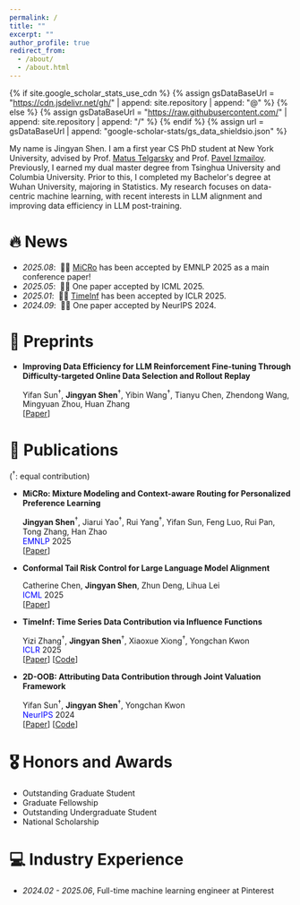 ```yaml
---
permalink: /
title: ""
excerpt: ""
author_profile: true
redirect_from: 
  - /about/
  - /about.html
---
```


{% if site.google_scholar_stats_use_cdn %}
{% assign gsDataBaseUrl = "https://cdn.jsdelivr.net/gh/" | append: site.repository | append: "@" %}
{% else %}
{% assign gsDataBaseUrl = "https://raw.githubusercontent.com/" | append: site.repository | append: "/" %}
{% endif %}
{% assign url = gsDataBaseUrl | append: "google-scholar-stats/gs_data_shieldsio.json" %}

<span class='anchor' id='about-me'></span>


My name is Jingyan Shen. I am a first year CS PhD student at New York University, advised by Prof. [Matus Telgarsky](https://cims.nyu.edu/~matus/) and Prof. [Pavel Izmailov](https://izmailovpavel.github.io/). Previously, I earned my dual master degree from Tsinghua University and Columbia University. Prior to this, I completed my Bachelor's degree at Wuhan University, majoring in Statistics. My research focuses on data-centric machine learning, with recent interests in LLM alignment and improving data efficiency in LLM post-training.

<!-- <a href='https://scholar.google.com/citations?user=DhtAFkwAAAAJ'>google scholar citations <strong><span id='total_cit'>260000+</span></strong></a> (You can also use google scholar badge <a href='https://scholar.google.com/citations?user=DhtAFkwAAAAJ'><img src="https://img.shields.io/endpoint?url={{ url | url_encode }}&logo=Google%20Scholar&labelColor=f6f6f6&color=9cf&style=flat&label=citations"></a>). -->

# 🔥 News
- *2025.08*: &nbsp;🎉🎉 [MiCRo](https://arxiv.org/pdf/2505.24846) has been accepted by EMNLP 2025 as a main conference paper! 
- *2025.05*: &nbsp;🎉🎉 One paper accepted by ICML 2025. 
- *2025.01*: &nbsp;🎉🎉 [TimeInf](https://arxiv.org/pdf/2407.15247) has been accepted by ICLR 2025. 
- *2024.09*: &nbsp;🎉🎉 One paper accepted by NeurIPS 2024. 

# 📝 Preprints
- **Improving Data Efficiency for LLM Reinforcement Fine-tuning Through Difficulty-targeted Online Data Selection and Rollout Replay**

  Yifan Sun<sup>†</sup>, **Jingyan Shen**<sup>†</sup>, Yibin Wang<sup>†</sup>, Tianyu Chen, Zhendong Wang, Mingyuan Zhou, Huan Zhang  
  \[[Paper](https://arxiv.org/pdf/2506.05316)\]

# 📝 Publications 
(<sup>†</sup>: equal contribution)

- **MiCRo: Mixture Modeling and Context-aware Routing for Personalized Preference Learning**
  
  **Jingyan Shen**<sup>†</sup>, Jiarui Yao<sup>†</sup>, Rui Yang<sup>†</sup>, Yifan Sun, Feng Luo, Rui Pan, Tong Zhang, Han Zhao  
  <span style="color:blue;">EMNLP</span> 2025  
  \[[Paper](https://arxiv.org/pdf/2505.24846)\]

- **Conformal Tail Risk Control for Large Language Model Alignment**

  Catherine Chen,  **Jingyan Shen**, Zhun Deng, Lihua Lei  
  <span style="color:blue;">ICML</span> 2025  
  \[[Paper](https://arxiv.org/abs/2502.20285)\]

- **TimeInf: Time Series Data Contribution via Influence Functions**

  Yizi Zhang<sup>†</sup>,  **Jingyan Shen**<sup>†</sup>, Xiaoxue Xiong<sup>†</sup>, Yongchan Kwon  
  <span style="color:blue;">ICLR</span> 2025  
  \[[Paper](https://arxiv.org/pdf/2407.15247)\] \[[Code](https://github.com/yzhang511/TimeInf)\] 


- **2D-OOB: Attributing Data Contribution through Joint Valuation Framework**

  Yifan Sun<sup>†</sup>,  **Jingyan Shen**<sup>†</sup>, Yongchan Kwon  
  <span style="color:blue;">NeurIPS</span> 2024  
  \[[Paper](https://arxiv.org/abs/2408.03572)\] \[[Code](https://github.com/yifansun99/2D-OOB-Joint-Valuation)\] 


<!-- 
<div class='paper-box'><div class='paper-box-image'><div><div class="badge">CVPR 2016</div><img src='images/500x300.png' alt="sym" width="100%"></div></div>
<div class='paper-box-text' markdown="1">

[](https://openaccess.thecvf.com/content_cvpr_2016/papers/He_Deep_Residual_Learning_CVPR_2016_paper.pdf)

Yizi Zhang$^\dag$,  **Jingyan Shen**$^\dag$, Xiaoxue Xiong$^\dag$, and Yongchan Kwon

[**Project**](https://scholar.google.com/citations?view_op=view_citation&hl=zh-CN&user=DhtAFkwAAAAJ&citation_for_view=DhtAFkwAAAAJ:ALROH1vI_8AC) <strong><span class='show_paper_citations' data='DhtAFkwAAAAJ:ALROH1vI_8AC'></span></strong>
- Lorem ipsum dolor sit amet, consectetur adipiscing elit. Vivamus ornare aliquet ipsum, ac tempus justo dapibus sit amet. 
</div>
</div>

- [Lorem ipsum dolor sit amet, consectetur adipiscing elit. Vivamus ornare aliquet ipsum, ac tempus justo dapibus sit amet](https://github.com), A, B, C, **CVPR 2020** -->

# 🎖 Honors and Awards
- Outstanding Graduate Student
- Graduate Fellowship
- Outstanding Undergraduate Student
- National Scholarship 

<!-- # 📖 Educations
- *2019.06 - 2022.04 (now)*, Lorem ipsum dolor sit amet, consectetur adipiscing elit. Vivamus ornare aliquet ipsum, ac tempus justo dapibus sit amet. 
- *2015.09 - 2019.06*, Lorem ipsum dolor sit amet, consectetur adipiscing elit. Vivamus ornare aliquet ipsum, ac tempus justo dapibus sit amet. 

# 💬 Invited Talks
- *2021.06*, Lorem ipsum dolor sit amet, consectetur adipiscing elit. Vivamus ornare aliquet ipsum, ac tempus justo dapibus sit amet. 
- *2021.03*, Lorem ipsum dolor sit amet, consectetur adipiscing elit. Vivamus ornare aliquet ipsum, ac tempus justo dapibus sit amet.  \| [\[video\]](https://github.com/)-->

# 💻 Industry Experience
- *2024.02 - 2025.06*, Full-time machine learning engineer at Pinterest